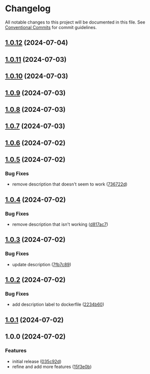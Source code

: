 # Changelog

All notable changes to this project will be documented in this file. See
[Conventional Commits](https://conventionalcommits.org) for commit guidelines.

## [1.0.12](https://github.com/cambridge-collection/xslt-transformation-engine/compare/v1.0.11...v1.0.12) (2024-07-04)

## [1.0.11](https://github.com/cambridge-collection/xslt-transformation-engine/compare/v1.0.10...v1.0.11) (2024-07-03)

## [1.0.10](https://github.com/cambridge-collection/xslt-transformation-engine/compare/v1.0.9...v1.0.10) (2024-07-03)

## [1.0.9](https://github.com/cambridge-collection/xslt-transformation-engine/compare/v1.0.8...v1.0.9) (2024-07-03)

## [1.0.8](https://github.com/cambridge-collection/xslt-transformation-engine/compare/v1.0.7...v1.0.8) (2024-07-03)

## [1.0.7](https://github.com/cambridge-collection/xslt-transformation-engine/compare/v1.0.6...v1.0.7) (2024-07-03)

## [1.0.6](https://github.com/cambridge-collection/xslt-transformation-engine/compare/v1.0.5...v1.0.6) (2024-07-02)

## [1.0.5](https://github.com/cambridge-collection/xslt-transformation-engine/compare/v1.0.4...v1.0.5) (2024-07-02)


### Bug Fixes

* remove description that doesn't seem to work ([736722d](https://github.com/cambridge-collection/xslt-transformation-engine/commit/736722d646262a1ba31ad18f612fa55948bfe4d4))

## [1.0.4](https://github.com/cambridge-collection/xslt-transformation-engine/compare/v1.0.3...v1.0.4) (2024-07-02)


### Bug Fixes

* remove description that isn't working ([d817ac7](https://github.com/cambridge-collection/xslt-transformation-engine/commit/d817ac77588363210ac360c650049b8bfa4ddc5c))

## [1.0.3](https://github.com/cambridge-collection/xslt-transformation-engine/compare/v1.0.2...v1.0.3) (2024-07-02)


### Bug Fixes

* update description ([7fb7c89](https://github.com/cambridge-collection/xslt-transformation-engine/commit/7fb7c89221f735746a8a4ff4b920957163479075))

## [1.0.2](https://github.com/cambridge-collection/xslt-transformation-engine/compare/v1.0.1...v1.0.2) (2024-07-02)


### Bug Fixes

* add description label to dockerfile ([2234b60](https://github.com/cambridge-collection/xslt-transformation-engine/commit/2234b60db7d0e8bf409fab7ce69a28526de93104))

## [1.0.1](https://github.com/cambridge-collection/xslt-transformation-engine/compare/v1.0.0...v1.0.1) (2024-07-02)

## 1.0.0 (2024-07-02)


### Features

* initial release ([035c92d](https://github.com/cambridge-collection/xslt-transformation-engine/commit/035c92d33817559ab8952b65a4ddf5a86b3f2a95))
* refine and add more features ([15f3e0b](https://github.com/cambridge-collection/xslt-transformation-engine/commit/15f3e0be85878d536651b4f7d090212d33266d53))
